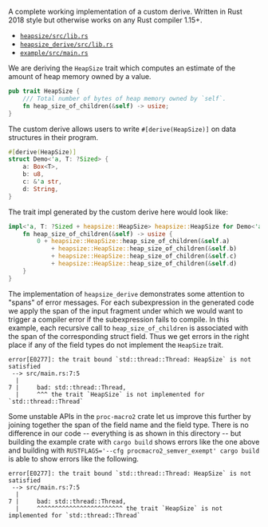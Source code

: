 A complete working implementation of a custom derive. Written in Rust 2018 style
but otherwise works on any Rust compiler 1.15+.

- [`heapsize/src/lib.rs`](heapsize/src/lib.rs)
- [`heapsize_derive/src/lib.rs`](heapsize_derive/src/lib.rs)
- [`example/src/main.rs`](example/src/main.rs)

We are deriving the `HeapSize` trait which computes an estimate of the amount of
heap memory owned by a value.

```rust
pub trait HeapSize {
    /// Total number of bytes of heap memory owned by `self`.
    fn heap_size_of_children(&self) -> usize;
}
```

The custom derive allows users to write `#[derive(HeapSize)]` on data structures
in their program.

```rust
#[derive(HeapSize)]
struct Demo<'a, T: ?Sized> {
    a: Box<T>,
    b: u8,
    c: &'a str,
    d: String,
}
```

The trait impl generated by the custom derive here would look like:

```rust
impl<'a, T: ?Sized + heapsize::HeapSize> heapsize::HeapSize for Demo<'a, T> {
    fn heap_size_of_children(&self) -> usize {
        0 + heapsize::HeapSize::heap_size_of_children(&self.a)
            + heapsize::HeapSize::heap_size_of_children(&self.b)
            + heapsize::HeapSize::heap_size_of_children(&self.c)
            + heapsize::HeapSize::heap_size_of_children(&self.d)
    }
}
```

The implementation of `heapsize_derive` demonstrates some attention to "spans"
of error messages. For each subexpression in the generated code we apply the
span of the input fragment under which we would want to trigger a compiler error
if the subexpression fails to compile. In this example, each recursive call to
`heap_size_of_children` is associated with the span of the corresponding struct
field. Thus we get errors in the right place if any of the field types do not
implement the `HeapSize` trait.

```
error[E0277]: the trait bound `std::thread::Thread: HeapSize` is not satisfied
 --> src/main.rs:7:5
  |
7 |     bad: std::thread::Thread,
  |     ^^^ the trait `HeapSize` is not implemented for `std::thread::Thread`
```

Some unstable APIs in the `proc-macro2` crate let us improve this further by
joining together the span of the field name and the field type. There is no
difference in our code -- everything is as shown in this directory -- but
building the example crate with `cargo build` shows errors like the one above
and building with `RUSTFLAGS='--cfg procmacro2_semver_exempt' cargo build` is
able to show errors like the following.

```
error[E0277]: the trait bound `std::thread::Thread: HeapSize` is not satisfied
 --> src/main.rs:7:5
  |
7 |     bad: std::thread::Thread,
  |     ^^^^^^^^^^^^^^^^^^^^^^^^ the trait `HeapSize` is not implemented for `std::thread::Thread`
```
